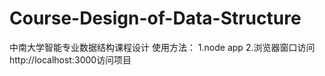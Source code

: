 # Course-Design-of-Data-Structure
中南大学智能专业数据结构课程设计
使用方法：
1.node app
2.浏览器窗口访问http://localhost:3000访问项目
